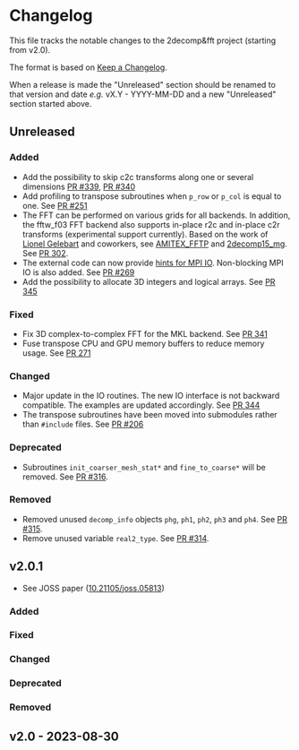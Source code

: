 # Changelog

This file tracks the notable changes to the 2decomp&fft project (starting from v2.0).

The format is based on [Keep a Changelog](https://keepachangelog.com/en/1.0.0/).

When a release is made the "Unreleased" section should be renamed to that version and date
_e.g._ vX.Y - YYYY-MM-DD and a new "Unreleased" section started above.

## Unreleased

### Added

- Add the possibility to skip c2c transforms along one or several dimensions [PR #339](https://github.com/2decomp-fft/2decomp-fft/pull/339), [PR #340](https://github.com/2decomp-fft/2decomp-fft/pull/340)
- Add profiling to transpose subroutines when `p_row` or `p_col` is equal to one. See [PR #251](https://github.com/2decomp-fft/2decomp-fft/pull/251)
- The FFT can be performed on various grids for all backends. In addition, the fftw_f03 FFT backend also supports in-place r2c and in-place c2r transforms (experimental support currently). Based on the work of [Lionel Gelebart](https://github.com/LionelGelebart) and coworkers, see [AMITEX_FFTP](https://amitexfftp.github.io/AMITEX/index.html) and [2decomp15_mg](https://github.com/LionelGelebart/2decomp15_mg). See [PR 302](https://github.com/2decomp-fft/2decomp-fft/pull/302).
- The external code can now provide [hints for MPI IO](https://www.mpi-forum.org/docs/mpi-3.1/mpi31-report/node315.htm#Node316). Non-blocking MPI IO is also added. See [PR #269](https://github.com/2decomp-fft/2decomp-fft/pull/269)
- Add the possibility to allocate 3D integers and logical arrays. See [PR 345](https://github.com/2decomp-fft/2decomp-fft/pull/345)

### Fixed

- Fix 3D complex-to-complex FFT for the MKL backend. See [PR 341](https://github.com/2decomp-fft/2decomp-fft/pull/341)
- Fuse transpose CPU and GPU memory buffers to reduce memory usage. See [PR 271](https://github.com/2decomp-fft/2decomp-fft/pull/271)

### Changed

- Major update in the IO routines. The new IO interface is not backward compatible. The examples are updated accordingly. See [PR 344](https://github.com/2decomp-fft/2decomp-fft/pull/344)
- The transpose subroutines have been moved into submodules rather than `#include` files. See [PR #206](https://github.com/2decomp-fft/2decomp-fft/pull/206)

### Deprecated

- Subroutines `init_coarser_mesh_stat*` and `fine_to_coarse*` will be removed. See [PR #316](https://github.com/2decomp-fft/2decomp-fft/pull/316).

### Removed

- Removed unused `decomp_info` objects `phg`, `ph1`, `ph2`, `ph3` and `ph4`. See [PR #315](https://github.com/2decomp-fft/2decomp-fft/pull/315).
- Remove unused variable `real2_type`. See [PR #314](https://github.com/2decomp-fft/2decomp-fft/pull/314).

## v2.0.1

- See JOSS paper ([10.21105/joss.05813](https://doi.org/10.21105/joss.05813))

### Added
### Fixed
### Changed
### Deprecated
### Removed

## v2.0 - 2023-08-30
